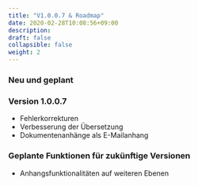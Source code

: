 ```yaml
---
title: "V1.0.0.7 & Roadmap"
date: 2020-02-28T10:08:56+09:00
description: 
draft: false
collapsible: false
weight: 2
---
```

### Neu und geplant

### Version 1.0.0.7
- Fehlerkorrekturen
- Verbesserung der Übersetzung
- Dokumentenanhänge als E-Mailanhang

### Geplante Funktionen für zukünftige Versionen
- Anhangsfunktionalitäten auf weiteren Ebenen
